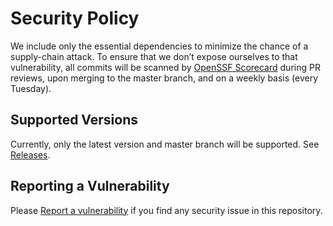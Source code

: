 # Security Policy

We include only the essential dependencies to minimize the chance of a supply-chain attack. To ensure that we don’t expose ourselves to that vulnerability, all commits will be scanned by [OpenSSF Scorecard](https://github.com/ossf/scorecard) during PR reviews, upon merging to the master branch, and on a weekly basis (every Tuesday).

## Supported Versions

Currently, only the latest version and master branch will be supported. See [Releases](https://github.com/muktihari/fit/releases).

## Reporting a Vulnerability

Please [Report a vulnerability](https://github.com/muktihari/fit/security/advisories/new) if you find any security issue in this repository.
